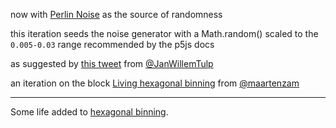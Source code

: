 now with [Perlin Noise](https://p5js.org/reference/#/p5/noise) as the source of randomness

this iteration seeds the noise generator with a Math.random() scaled to the `0.005-0.03` range recommended by the p5js docs

as suggested by [this tweet](https://twitter.com/JanWillemTulp/status/877536575898472448) from [@JanWillemTulp](https://twitter.com/JanWillemTulp)

an iteration on the block [Living hexagonal binning](https://bl.ocks.org/maartenzam/b4ca68fd4ed40908ff79e5a8e37ae194) from [@maartenzam](https://twitter.com/maartenzam)

---

Some life added to [hexagonal binning](https://bl.ocks.org/mbostock/4248145).
